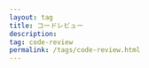 ```yaml
---
layout: tag
title: コードレビュー
description: 
tag: code-review
permalink: /tags/code-review.html
---
```


